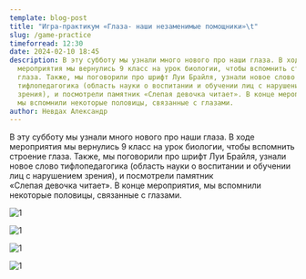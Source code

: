 ```yaml
---
template: blog-post
title: "Игра-практикум «Глаза- наши незаменимые помощники»\t"
slug: /game-practice
timeforread: 12:30
date: 2024-02-10 18:45
description: В﻿ эту субботу мы узнали много нового про наши глаза. В ходе
  мероприятия мы вернулись 9 класс на урок биологии, чтобы вспомнить строение
  глаза. Также, мы поговорили про шрифт Луи Брайля, узнали новое слово
  тифлопедагогика (область науки о воспитании и обучении лиц с нарушением
  зрения), и посмотрели памятник «Слепая девочка читает». В конце мероприятия,
  мы вспомнили некоторые половицы, связанные с глазами.
author: Невдах Александр
---
```

В﻿ эту субботу мы узнали много нового про наши глаза. В ходе мероприятия мы вернулись 9 класс на урок биологии, чтобы вспомнить строение глаза. Также, мы поговорили про шрифт Луи Брайля, узнали новое слово тифлопедагогика (область науки о воспитании и обучении лиц с нарушением зрения), и посмотрели памятник «Слепая девочка читает». В конце мероприятия, мы вспомнили некоторые половицы, связанные с глазами.

![1](/assets/photo_4_2024-02-10_17-28-20.jpg "1")

![1](/assets/photo_2_2024-02-10_17-28-20.jpg "1")

![1](/assets/photo_5_2024-02-10_17-28-20.jpg "1")

![1](/assets/photo_1_2024-02-10_17-28-20.jpg "1")
